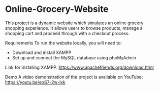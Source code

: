 # Online-Grocery-Website

This project is a dynamic website which simulates an online grocery shopping experience. 
It allows users to browse products, manage a shopping cart and proceed through with a checkout process. 


Requirements
To run the website locally, you will need to:
- Download and install XAMPP
- Set up and connect the MySQL database using phpMyAdmin

Link for installing XAMPP: 
https://www.apachefriends.org/download.html


Demo
A video demonstration of the project is available on YouTube:
https://youtu.be/eoS7-2w-Ixk
